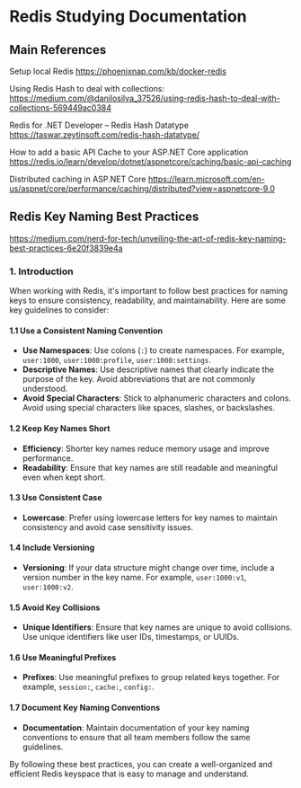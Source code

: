 # Redis Studying Documentation

## Main References

Setup local Redis
https://phoenixnap.com/kb/docker-redis

Using Redis Hash to deal with collections: 
https://medium.com/@danilosilva_37526/using-redis-hash-to-deal-with-collections-569449ac0384

Redis for .NET Developer – Redis Hash Datatype
https://taswar.zeytinsoft.com/redis-hash-datatype/

How to add a basic API Cache to your ASP.NET Core application
https://redis.io/learn/develop/dotnet/aspnetcore/caching/basic-api-caching

Distributed caching in ASP.NET Core
https://learn.microsoft.com/en-us/aspnet/core/performance/caching/distributed?view=aspnetcore-9.0

## Redis Key Naming Best Practices
https://medium.com/nerd-for-tech/unveiling-the-art-of-redis-key-naming-best-practices-6e20f3839e4a

### 1. Introduction

When working with Redis, it's important to follow best practices for naming keys to ensure consistency, readability, and maintainability. Here are some key guidelines to consider:

#### 1.1 Use a Consistent Naming Convention
- **Use Namespaces**: Use colons (`:`) to create namespaces. For example, `user:1000`, `user:1000:profile`, `user:1000:settings`.
- **Descriptive Names**: Use descriptive names that clearly indicate the purpose of the key. Avoid abbreviations that are not commonly understood.
- **Avoid Special Characters**: Stick to alphanumeric characters and colons. Avoid using special characters like spaces, slashes, or backslashes.

#### 1.2 Keep Key Names Short
- **Efficiency**: Shorter key names reduce memory usage and improve performance.
- **Readability**: Ensure that key names are still readable and meaningful even when kept short.

#### 1.3 Use Consistent Case
- **Lowercase**: Prefer using lowercase letters for key names to maintain consistency and avoid case sensitivity issues.

#### 1.4 Include Versioning
- **Versioning**: If your data structure might change over time, include a version number in the key name. For example, `user:1000:v1`, `user:1000:v2`.

#### 1.5 Avoid Key Collisions
- **Unique Identifiers**: Ensure that key names are unique to avoid collisions. Use unique identifiers like user IDs, timestamps, or UUIDs.

#### 1.6 Use Meaningful Prefixes
- **Prefixes**: Use meaningful prefixes to group related keys together. For example, `session:`, `cache:`, `config:`.

#### 1.7 Document Key Naming Conventions
- **Documentation**: Maintain documentation of your key naming conventions to ensure that all team members follow the same guidelines.

By following these best practices, you can create a well-organized and efficient Redis keyspace that is easy to manage and understand.
